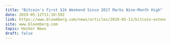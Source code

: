 ```yaml
---
title: "Bitcoin's First $1k Weekend Since 2017 Marks Nine-Month High"
date: 2019-05-12T11:10:59Z
link: https://www.bloomberg.com/news/articles/2019-05-11/bitcoin-extends-surge-past-7-300-to-highest-since-september?utm_medium=RSS&utm_source=hune
site: www.bloomberg.com
topic: Hacker News
draft: false
---
```

